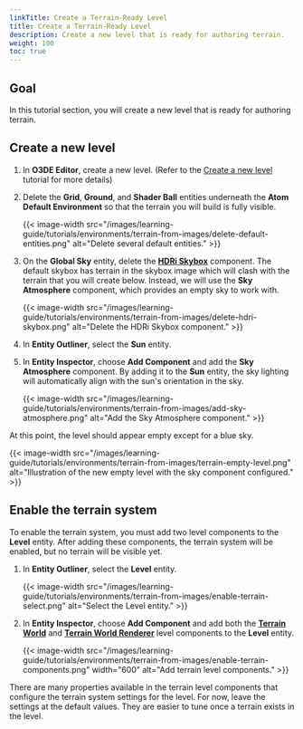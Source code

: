 ```yaml
---
linkTitle: Create a Terrain-Ready Level
title: Create a Terrain-Ready Level
description: Create a new level that is ready for authoring terrain.
weight: 100
toc: true
---
```


## Goal

In this tutorial section, you will create a new level that is ready for authoring terrain.

## Create a new level

1. In **O3DE Editor**, create a new level. (Refer to the [Create a new level](/docs/learning-guide/tutorials/reference/environments/create-a-level) tutorial for more details)

2. Delete the **Grid**, **Ground**, and **Shader Ball** entities underneath the **Atom Default Environment** so that the terrain you will build is fully visible.

    {{< image-width src="/images/learning-guide/tutorials/environments/terrain-from-images/delete-default-entities.png" alt="Delete several default entities." >}}

3. On the **Global Sky** entity, delete the [**HDRi Skybox**](/docs/user-guide/components/reference/atom/hdri-skybox/) component. The default skybox has terrain in the skybox image which will clash with the terrain that you will create below. Instead, we will use the **Sky Atmosphere** component, which provides an empty sky to work with.

    {{< image-width src="/images/learning-guide/tutorials/environments/terrain-from-images/delete-hdri-skybox.png" alt="Delete the HDRi Skybox component." >}}

4. In **Entity Outliner**, select the **Sun** entity.

5. In **Entity Inspector**, choose **Add Component** and add the **Sky Atmosphere** component. By adding it to the **Sun** entity, the sky lighting will automatically align with the sun's orientation in the sky.

    {{< image-width src="/images/learning-guide/tutorials/environments/terrain-from-images/add-sky-atmosphere.png" alt="Add the Sky Atmosphere component." >}}

At this point, the level should appear empty except for a blue sky.

{{< image-width src="/images/learning-guide/tutorials/environments/terrain-from-images/terrain-empty-level.png" alt="Illustration of the new empty level with the sky component configured." >}}

## Enable the terrain system

To enable the terrain system, you must add two level components to the **Level** entity. After adding these components, the terrain system will be enabled, but no terrain will be visible yet.

1. In **Entity Outliner**, select the **Level** entity.

    {{< image-width src="/images/learning-guide/tutorials/environments/terrain-from-images/enable-terrain-select.png" alt="Select the Level entity." >}}

2. In **Entity Inspector**, choose **Add Component** and add both the [**Terrain World**](/docs/user-guide/components/reference/terrain/world) and [**Terrain World Renderer**](/docs/user-guide/components/reference/terrain/world-renderer) level components to the **Level** entity.

    {{< image-width src="/images/learning-guide/tutorials/environments/terrain-from-images/enable-terrain-components.png" width="600" alt="Add terrain level components." >}}

There are many properties available in the terrain level components that configure the terrain system settings for the level. For now, leave the settings at the default values. They are easier to tune once a terrain exists in the level.
